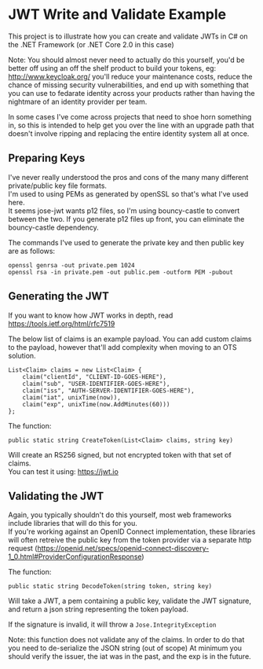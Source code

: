 # JWT Write and Validate Example

This project is to illustrate how you can create and validate JWTs in C# on the .NET Framework (or .NET Core 2.0 in this case)

Note: You should almost never need to actually do this yourself, you'd be better off using an off the shelf product to build your tokens, eg: http://www.keycloak.org/ you'll reduce your maintenance costs, reduce the chance of missing security vulnerabilities, and end up with something that you can use to fedarate identity across your products rather than having the nightmare of an identity provider per team.

In some cases I've come across projects that need to shoe horn something in, so this is intended to help get you over the line with an upgrade path that doesn't involve ripping and replacing the entire identity system all at once.

## Preparing Keys 

I've never really understood the pros and cons of the many many different private/public key file formats.  
I'm used to using PEMs as generated by openSSL so that's what I've used here.  
It seems jose-jwt wants p12 files, so I'm using bouncy-castle to convert between the two.  If you generate p12 files up front, you can eliminate the bouncy-castle dependency.

The commands I've used to generate the private key and then public key are as follows:
```
openssl genrsa -out private.pem 1024
openssl rsa -in private.pem -out public.pem -outform PEM -pubout
```

## Generating the JWT

If you want to know how JWT works in depth, read https://tools.ietf.org/html/rfc7519

The below list of claims is an example payload.  You can add custom claims to the payload, however that'll add complexity when moving to an OTS solution.
```
List<Claim> claims = new List<Claim> { 
    claim("clientId", "CLIENT-ID-GOES-HERE"), 
    claim("sub", "USER-IDENTIFIER-GOES-HERE"),
    claim("iss", "AUTH-SERVER-IDENTIFIER-GOES-HERE"),
    claim("iat", unixTime(now)),
    claim("exp", unixTime(now.AddMinutes(60)))
};
```

The function:
```
public static string CreateToken(List<Claim> claims, string key)
```
Will create an RS256 signed, but not encrypted token with that set of claims.  
You can test it using: https://jwt.io

## Validating the JWT

Again, you typically shouldn't do this yourself, most web frameworks include libraries that will do this for you.  
If you're working against an OpenID Connect implementation, these libraries will often retreive the public key from the token provider via a separate http request (https://openid.net/specs/openid-connect-discovery-1_0.html#ProviderConfigurationResponse)

The function:
```
public static string DecodeToken(string token, string key) 
```

Will take a JWT, a pem containing a public key, validate the JWT signature, and return a json string representing the token payload.

If the signature is invalid, it will throw a `Jose.IntegrityException`

Note: this function does not validate any of the claims.  In order to do that you need to de-serialize the JSON string (out of scope)
At minimum you should verify the issuer, the iat was in the past, and the exp is in the future.

